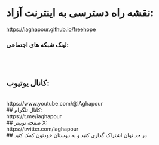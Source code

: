 # نقشه راه دسترسی به اینترنت آزاد:  
https://iaghapour.github.io/freehope
<br />
### لینک شبکه های اجتماعی:
<br /><br />
## کانال یوتیوب:
<br />
https://www.youtube.com/@iAghapour
<br />
## کانال تلگرام:
<br />
https://t.me/iaghapour
<br />
## صفحه توییتر X:
<br />
https://twitter.com/iaghapour
<br />
## در حد توان اشتراک گذاری کنید و به دوستان خودتون کمک کنید
